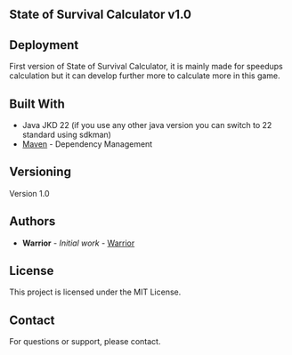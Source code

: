 ## State of Survival Calculator v1.0


## Deployment
First version of State of Survival Calculator, it is mainly made for speedups calculation but it can develop further more to calculate more in this game.

## Built With

* Java JKD 22 (if you use any other java version you can switch to 22 standard using sdkman)
* [Maven](https://maven.apache.org/) - Dependency Management

## Versioning
Version 1.0

## Authors

* **Warrior** - *Initial work* - [Warrior](https://github.com/WarriorBinary?tab=repositories)

## License
This project is licensed under the MIT License.

## Contact
For questions or support, please contact.
